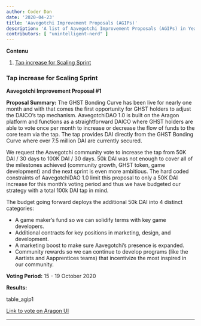 ```yaml
---
author: Coder Dan
date: '2020-04-23'
title: 'Aavegotchi Improvement Proposals (AGIPs)'
description: 'A list of Aavegotchi Improvement Proposals (AGIPs) in Year 2020'
contributors: [ "unintelligent-nerd" ]
---
```


<div class="contentsBox">

**Contenu**

<ol>
<li><a href=#tap-increase-for-scaling-sprint>Tap increase for Scaling Sprint</a></li>
</ol>

</div>

### Tap increase for Scaling Sprint

**Aavegotchi Improvement Proposal #1**

**Proposal Summary:** The GHST Bonding Curve has been live for nearly one month and with that comes the first opportunity for GHST holders to adjust the DAICO’s tap mechanism. AavegotchiDAO 1.0 is built on the Aragon platform and functions as a straightforward DAICO where GHST holders are able to vote once per month to increase or decrease the flow of funds to the core team via the tap. The tap provides DAI directly from the GHST Bonding Curve where over 7.5 million DAI are currently secured.

We request the Aavegotchi community vote to increase the tap from 50K DAI / 30 days to 100K DAI / 30 days. 50k DAI was not enough to cover all of the milestones achieved (community growth, GHST token, game development) and the next sprint is even more ambitious. The hard coded constraints of AavegotchiDAO 1.0 limit this proposal to only a 50K DAI increase for this month’s voting period and thus we have budgeted our strategy with a total 100k DAI tap in mind.

The budget going forward deploys the additional 50k DAI into 4 distinct categories:

- A game maker’s fund so we can solidify terms with key game developers.
- Additional contracts for key positions in marketing, design, and development.
- A marketing boost to make sure Aavegotchi’s presence is expanded.
- Community rewards so we can continue to develop programs (like the Aartists and Aapprentices teams) that incentivize the most inspired in our community.

**Voting Period:** 15 - 19 October 2020

**Results:**

table_agip1

[Link to vote on Aragon UI](https://client.aragon.org/#/aavegotchi/0xf63e1edbcb3be8d5fb124f4a228f5412f48e5ae7/vote/0/)

<hr>